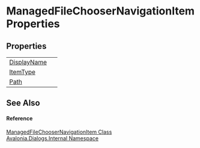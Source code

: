 # ManagedFileChooserNavigationItem Properties




## Properties
<table>
<tr>
<td><a href="P_Avalonia_Dialogs_Internal_ManagedFileChooserNavigationItem_DisplayName">DisplayName</a></td>
<td> </td>
</tr>
<tr>
<td><a href="P_Avalonia_Dialogs_Internal_ManagedFileChooserNavigationItem_ItemType">ItemType</a></td>
<td> </td>
</tr>
<tr>
<td><a href="P_Avalonia_Dialogs_Internal_ManagedFileChooserNavigationItem_Path">Path</a></td>
<td> </td>
</tr>
</table>

## See Also


#### Reference
<a href="T_Avalonia_Dialogs_Internal_ManagedFileChooserNavigationItem">ManagedFileChooserNavigationItem Class</a>  
<a href="N_Avalonia_Dialogs_Internal">Avalonia.Dialogs.Internal Namespace</a>  

